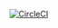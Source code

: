 [![CircleCI](https://circleci.com/gh/pathak-gaurav/spring5-rest-mvc.svg?style=svg)](https://circleci.com/gh/pathak-gaurav/spring5-rest-mvc)